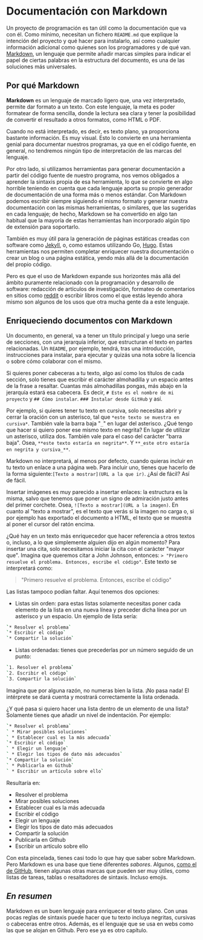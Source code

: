 # Documentación con Markdown

Un proyecto de programación es tan útil como la documentación que va
con él. Como mínimo, necesitan un fichero `README.md` que explique la
intención del proyecto y qué hacer para instalarlo, así como cualquier
información adicional como quienes son los programadores y de qué
van. [Markdown](https://github.com/adam-p/markdown-here/wiki/Markdown-Cheatsheet),
un lenguaje que permite añadir marcas simples para indicar el papel de
ciertas palabras en la estructura del documento, es una de las
soluciones más universales.


## Por qué Markdown

**Markdown** es un lenguaje de marcado ligero que, una vez
interpretado, permite dar formato a un  texto. Con este lenguaje, la
meta es poder formatear de forma sencilla, donde la lectura sea clara
y tener la posibilidad de convertir el resultado a otros formatos, como HTML
o PDF.

Cuando no está interpretado, es decir, es texto plano, ya proporciona bastante
información. Es muy visual. Esto lo convierte en una herramienta genial para
documentar nuestros programas, ya que en el código fuente, en general, no
tendremos ningún tipo de interpretación de las marcas del lenguaje.

Por otro lado, si utilizamos herramientas para generar documentación a
partir del código fuente de nuestro programa, nos vemos obligados a aprender la
sintaxis propia de esa herramienta, lo que se convierte en algo horrible
teniendo en cuenta que cada lenguaje aporta su propio generador de
documentación de una forma más o menos estándar. Con Markdown podemos
escribir siempre siguiendo el mismo formato y generar nuestra
documentación con las mismas herramientas, o similares, que las
sugeridas en cada lenguaje; de hecho, Markdown se ha convertido en algo tan
habitual que la mayoría de estas herramientas han incorporado algún
tipo de extensión para soportarlo.

También es muy útil para la generación de páginas
estáticas creadas con software como [Jekyll](https://jekyllrb.com/),
o, como estamos utilizando Go, [Hugo](https://gohugo.io/). Estas
herramientas nos permiten completar enriquecer nuestra documentación o
crear un blog o una página estática, yendo más allá de la documentación del
propio código.

Pero es que el uso de Markdown expande sus horizontes más
allá del ámbito puramente relacionado con la programación y
desarrollo de software:
redacción de artículos de investigación, formateo de comentarios en
sitios como [reddit](https://www.reddit.com/) o escribir libros como
el que estás leyendo ahora mismo son algunos de los usos que otra mucha
gente da a este lenguaje.


## Enriqueciendo documentos con Markdown

Un documento, en general, va a tener un título principal y luego una serie de
secciones, con una jerarquía inferior, que estructuran el texto en partes
relacionadas. Un `README`, por ejemplo, tendrá, tras una introducción,
instrucciones para instalar, para ejecutar y quizás una nota sobre la licencia
o sobre cómo colaborar con el mismo.

Si quieres poner cabeceras a tu texto, algo así como los títulos de cada
sección, solo tienes que escribir el carácter almohadilla y un espacio antes
de la frase a resaltar. Cuantas más almohadillas pongas, más abajo en la
jerarquía estará esa cabecera. Es decir, `# Este es el nombre de mi proyecto`
y `## Cómo instalar`. `### Instalar desde GitHub` y así.

Por ejemplo, si quieres tener tu texto en cursiva, solo necesitas abrir y
cerrar la oración con un asterisco, tal que `*este texto se muestra en
cursiva*`. También vale la barra baja "`_`" en lugar del asterisco. ¿Qué tengo
que hacer si quiero poner ese mismo texto en negrita? En lugar de utilizar un
asterisco, utiliza dos. También vale para el caso del carácter "barra baja".
Osea, `**este texto estaría en negrita**`. Y `**_este otro estaría en negrita y
cursiva_**`.

Markdown no interpretará, al menos por defecto, cuando quieras incluir
en tu texto un enlace a una página web. Para incluir uno, tienes que hacerlo
de la forma siguiente:`[Texto a mostrar](URL a la que ir)`. ¿Así de fácil? Así
de fácil.

Insertar imágenes es muy parecido a insertar enlaces: la estructura es
la misma, salvo que tenemos que poner un signo de admiración justo antes
del primer corchete. Osea, `![Texto a mostrar](URL a la imagen)`. En cuanto
al "texto a mostrar", es el texto que verás si la imagen no carga o, si por
ejemplo has exportado el documento a HTML, el texto que se muestra
al poner el cursor del ratón encima.

¿Qué hay en un texto más enriquecedor que hacer referencia a otros textos
o, incluso, a lo que simplemente alguien dijo en algún momento? Para insertar
una cita, solo necesitamos iniciar la cita con el carácter "mayor que". Imagina
que queremos citar a John Johnson, entonces: `> "Primero resuelve el problema.
Entonces, escribe el código"`. Este texto se interpretará como:

> "Primero resuelve el problema. Entonces, escribe el código"

Las listas tampoco podían faltar. Aquí tenemos dos opciones:
* Listas sin orden: para estas listas solamente necesitas poner cada elemento
de la lista en una nueva línea y preceder dicha línea por un asterisco y
un espacio. Un ejemplo de lista sería:
```bash
`* Resolver el problema`
`* Escribir el código`
`* Compartir la solución`
```

* Listas ordenadas: tienes que precederlas por un número seguido de un punto:
```bash
`1. Resolver el problema`
`2. Escribir el código`
`3. Compartir la solución`
```
Imagina que por alguna razón, no numeras bien la lista. ¡No pasa nada! El
intérprete se dará cuenta y mostrará correctamente la lista ordenada.

¿Y qué pasa si quiero hacer una lista dentro de un elemento de una lista?
Solamente tienes que añadir un nivel de indentación. Por ejemplo:

```bash
`* Resolver el problema`
` * Mirar posibles soluciones`
` * Establecer cual es la más adecuada`
`* Escribir el código`
` * Elegir un lenguaje`
` * Elegir los tipos de dato más adecuados`
`* Compartir la solución`
` * Publicarla en Github`
` * Escribir un artículo sobre ello`
```

Resultaría en:
* Resolver el problema
 * Mirar posibles soluciones
 * Establecer cual es la más adecuada
* Escribir el código
 * Elegir un lenguaje
 * Elegir los tipos de dato más adecuados
* Compartir la solución
 * Publicarla en Github
 * Escribir un artículo sobre ello

Con esta pincelada, tienes casi todo lo que hay que saber sobre Markdown.
Pero Markdown es una base que tiene diferentes *sabores*. Algunos, 
[como el de GitHub](https://guides.github.com/features/mastering-markdown/),
tienen algunas otras marcas que pueden ser muy útiles, como listas de
tareas, tablas o resaltadores de sintaxis. Incluso emojis.

## *En resumen*

Markdown es un buen lenguaje para enriquecer el texto plano. Con
unas pocas reglas de sintaxis puede hacer que tu texto incluya
negritas, cursivas o cabeceras entre otros. Además, es el lenguaje que
se usa en webs como las que se alojan en Github. Pero ese ya es otro capítulo.
